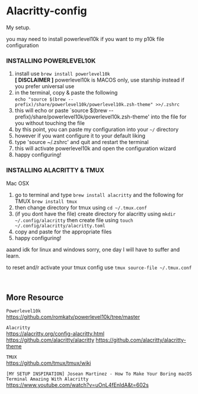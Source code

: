 # Alacritty-config

My setup.

you may need to install powerlevel10k if you want to my p10k file configuration
### INSTALLING POWERLEVEL10K
1. install use `brew install powerlevel10k` <br> **[ DISCLAIMER ]** powerlevel10k is MACOS only, use starship instead if you prefer universal use
2. in the terminal, copy & paste the following <br> `echo "source $(brew --prefix)/share/powerlevel10k/powerlevel10k.zsh-theme" >>/.zshrc`
3. this will echo or paste `source $(brew --prefix)/share/powerlevel10k/powerlevel10k.zsh-theme' into the file for you without touching the file
4. by this point, you can paste my configuration into your `~/` directory
5. however if you want configure it to your default liking
6. type 'source ~/.zshrc' and quit and restart the terminal
7. this will activate powerlevel10k and open the configuration wizard
8. happy configuring!

### INSTALLING ALACRITTY & TMUX
Mac OSX
1. go to terminal and type `brew install alacritty` and the following for TMUX `brew install tmux`
2. then change directory for tmux using `cd ~/.tmux.conf`
3. (if you dont have the file) create directory for alacritty using `mkdir ~/.config/alacritty` then create file using `touch ~/.config/alacritty/alacritty.toml`
4. copy and paste for the appropriate files
5. happy configuring!

aaand idk for linux and windows sorry, one day I will have to suffer and learn.

to reset and/r activate your tmux config
use `tmux source-file ~/.tmux.conf`

<br>

## More Resource
`Powerlevel10k` <br>
https://github.com/romkatv/powerlevel10k/tree/master <br>

`Alacritty` <br>
https://alacritty.org/config-alacritty.html
https://github.com/alacritty/alacritty
https://github.com/alacritty/alacritty-theme <br>

`TMUX` <br>
https://github.com/tmux/tmux/wiki <br>

`[MY SETUP INSPIRATION] Josean Martinez - How To Make Your Boring macOS Terminal Amazing With Alacritty` <br>
https://www.youtube.com/watch?v=uOnL4fEnldA&t=602s
